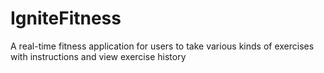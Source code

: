 # IgniteFitness
A real-time fitness application for users to take various kinds of exercises with instructions and view exercise history
